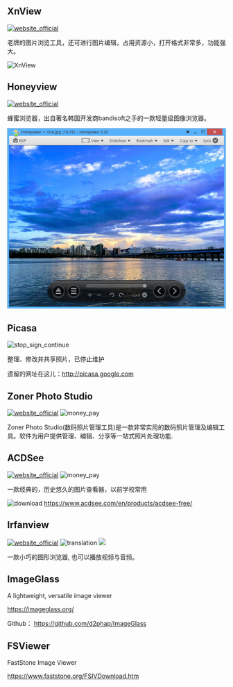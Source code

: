 ## XnView
[![website_official](https://gitbook07.oss-cn-hangzhou.aliyuncs.com/website_official.svg)](https://www.xnview.com/en/xnviewmp) 

老牌的图片浏览工具，还可进行图片编辑，占用资源小，打开格式非常多，功能强大。

![XnView](https://www.xnview.com/img/screenshots/xnview-win-01.webp)

## Honeyview
[![website_official](https://gitbook07.oss-cn-hangzhou.aliyuncs.com/website_official.svg)](https://en.bandisoft.com/honeyview/) 

 蜂蜜浏览器，出自著名韩国开发商bandisoft之手的一款轻量级图像浏览器。

![Honeyview](../../.gitbook/assets/z-pro-photos-viewer-honeyview.png)

## Picasa
![stop_sign_continue](https://gitbook07.oss-cn-hangzhou.aliyuncs.com/stop_sign_continue_Q.svg)

整理、修改并共享照片，已停止维护

遗留的网址在这儿：http://picasa.google.com

## Zoner Photo Studio
[![website_official](https://gitbook07.oss-cn-hangzhou.aliyuncs.com/website_official.svg)](https://www.zoner.com/)  ![money_pay](https://gitbook07.oss-cn-hangzhou.aliyuncs.com/money_pay.svg)

Zoner Photo Studio(数码照片管理工具)是一款非常实用的数码照片管理及编辑工具。软件为用户提供管理、编辑、分享等一站式照片处理功能.

## ACDSee
[![website_official](https://gitbook07.oss-cn-hangzhou.aliyuncs.com/website_official.svg)](https://www.acdsee.com)  ![money_pay](https://gitbook07.oss-cn-hangzhou.aliyuncs.com/money_pay.svg)

一款经典的，历史悠久的图片查看器，以前学校常用

![download](https://gitbook07.oss-cn-hangzhou.aliyuncs.com/download.svg) https://www.acdsee.com/en/products/acdsee-free/

## Irfanview
[![website_official](https://gitbook07.oss-cn-hangzhou.aliyuncs.com/website_official.svg)](https://www.irfanview.com/)  ![translation](https://gitbook07.oss-cn-hangzhou.aliyuncs.com/translation.svg) ![](https://img.shields.io/badge/Version-4.5.x-ff55bb.svg)

一款小巧的图形浏览器, 也可以播放视频与音频。

## ImageGlass

A lightweight, versatile image viewer

https://imageglass.org/

Github： https://github.com/d2phap/ImageGlass

## FSViewer

 FastStone Image Viewer

https://www.faststone.org/FSIVDownload.htm